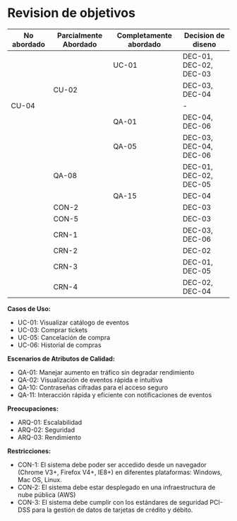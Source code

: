 # Revision de objetivos

| No abordado | Parcialmente Abordado | Completamente abordado | Decision de diseno     |
| ----------- | --------------------- | ---------------------- | ---------------------- |
|             |                       | UC-01                  | DEC-01, DEC-02, DEC-03 |
|             | CU-02                 |                        | DEC-03, DEC-04         |
| CU-04       |                       |                        | -                      |
|             |                       | QA-01                  | DEC-04, DEC-06         |
|             |                       | QA-05                  | DEC-03, DEC-04, DEC-06 |
|             | QA-08                 |                        | DEC-01, DEC-02, DEC-05 |
|             |                       | QA-15                  | DEC-04                 |
|             | CON-2                 |                        | DEC-03                 |
|             | CON-5                 |                        | DEC-03                 |
|             | CRN-1                 |                        | DEC-03, DEC-06         |
|             | CRN-2                 |                        | DEC-02                 |
|             | CRN-3                 |                        | DEC-01, DEC-05         |
|             | CRN-4                 |                        | DEC-02, DEC-04         |

**Casos de Uso:**
- UC-01: Visualizar catálogo de eventos
- UC-03: Comprar tickets
- UC-05: Cancelación de compra
- UC-06: Historial de compras

**Escenarios de Atributos de Calidad:**
- QA-01: Manejar aumento en tráfico sin degradar rendimiento
- QA-02: Visualización de eventos rápida e intuitiva
- QA-10: Contraseñas cifradas para el acceso seguro
- QA-11: Interacción rápida y eficiente con notificaciones de eventos

**Preocupaciones:**
- ARQ-01: Escalabilidad
- ARQ-02: Seguridad
- ARQ-03: Rendimiento

**Restricciones:**
- CON-1: El sistema debe poder ser accedido desde un navegador (Chrome V3+, Firefox V4+, IE8+) en diferentes plataformas: Windows, Mac OS, Linux.
- CON-2: El sistema debe estar desplegado en una infraestructura de nube pública (AWS)
- CON-3: El sistema debe cumplir con los estándares de seguridad PCI-DSS para la gestión de datos de tarjetas de crédito y débito.